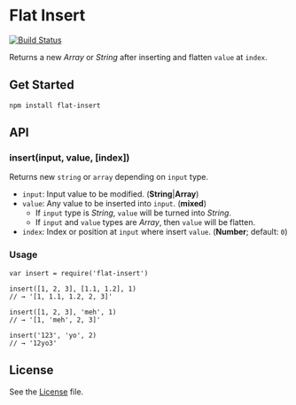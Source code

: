 # Flat Insert
[![Build Status](https://travis-ci.org/grindcode/flat-insert.svg?branch=master)](https://travis-ci.org/grindcode/flat-insert)

Returns a new _Array_ or _String_ after inserting and flatten `value` at `index`.

## Get Started
```
npm install flat-insert
```

## API
### insert(input, value, [index])
Returns new `string` or `array` depending on `input` type.
* `input`: Input value to be modified. (**String**|**Array**)
* `value`: Any value to be inserted into `input`. (**mixed**)
  *  If `input` type is _String_, `value` will be turned into _String_.
  *  If `input` and `value` types are _Array_, then `value` will be flatten.
* `index`: Index or position at `input` where insert `value`. (**Number**; default: `0`)

### Usage
```
var insert = require('flat-insert')

insert([1, 2, 3], [1.1, 1.2], 1)
// → '[1, 1.1, 1.2, 2, 3]'

insert([1, 2, 3], 'meh', 1)
// → '[1, 'meh', 2, 3]'

insert('123', 'yo', 2)
// → '12yo3'
```

## License
See the [License](LICENSE) file.

